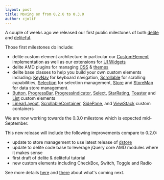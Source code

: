 ```yaml
---
layout: post
title: Moving on from 0.2.0 to 0.3.0
author: cjolif
---
```


A couple of weeks ago we released our first public milestones of both [delite](https://github.com/ibm-js/delite/releases/tag/0.2.0-dev) and [deliteful](https://github.com/ibm-js/deliteful/releases/tag/0.2.0-dev).

Those first milestones do include:

* delite custom element architecture in particular our [CustomElement](http://ibm-js.github.io/delite/docs/0.6.0/CustomElement.html) implementation as well as our
 extensions for [UI Widgets](http://ibm-js.github.io/delite/docs/0.6.0/Widget.html)
* delite AMD plugins for managing [CSS](http://ibm-js.github.io/requirejs-dplugins/docs/0.5.0/css.html) & [themes](http://ibm-js.github.io/delite/docs/0.6.0/theme.html)
* delite base classes to help you build your own custom elements including: [KeyNav](http://ibm-js.github.io/delite/docs/0.6.0/KeyNav.html) for keyboard navigation,
[Scrollable](http://ibm-js.github.io/delite/docs/0.6.0/Scrollable.html) for scrolling capabilities, [Selection](http://ibm-js.github.io/delite/docs/0.6.0/Selection.html) for selection management, 
[Store](http://ibm-js.github.io/delite/docs/0.6.0/Store.html) and [StoreMap](http://ibm-js.github.io/delite/docs/0.6.0/StoreMap.html) for data store management. 
* [Button](http://ibm-js.github.io/deliteful/docs/0.6.0/Button.html), [ProgressBar](http://ibm-js.github.io/deliteful/docs/0.6.0/ProgressBar.html), 
[ProgressIndicator](http://ibm-js.github.io/deliteful/docs/0.6.0/ProgressIndicator.html), [Select](http://ibm-js.github.io/deliteful/docs/0.6.0/Select.html), 
[StarRating](http://ibm-js.github.io/deliteful/docs/0.6.0/StarRating.html), [Toaster](http://ibm-js.github.io/deliteful/docs/0.6.0/Toaster.html) and 
[List](http://ibm-js.github.io/deliteful/docs/0.6.0/list/List.html) custom elements
* [LinearLayout](http://ibm-js.github.io/deliteful/docs/0.6.0/LinearLayout.html), [ScrollableContainer](http://ibm-js.github.io/deliteful/docs/0.6.0/ScrollableContainer.html), 
[SidePane](http://ibm-js.github.io/deliteful/docs/0.6.0/SidePane.html), and [ViewStack](http://ibm-js.github.io/deliteful/docs/0.6.0/ViewStack.html) custom containers

We are now working towards the 0.3.0 milestone which is expected mid-September.

This new release will include the following improvements compare to 0.2.0:

<!--more-->
* update to store management to use latest release of [dstore](https://github.com/SitePen/dstore)
* update to delite code base to leverage jQuery core AMD modules where it makes sense
* first draft of delite & deliteful tutorial
* new custom elements including CheckBox, Switch, Toggle and Radio

See more details [here](https://github.com/ibm-js/delite/milestones/0.3.0) and [there](https://github.com/ibm-js/deliteful/milestones/0.3.0) about what's coming next.

